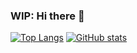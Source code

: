 ### WIP: Hi there 👋

<!--
- 🌱 I’m currently learning ...
- 👯 I’m looking to collaborate on ...
- 🤔 I’m looking for help with ...
-->

[![Top Langs](https://github-readme-stats.vercel.app/api/top-langs/?username=ksoda&layout=compact)](https://github.com/anuraghazra/github-readme-stats)
[![GitHub stats](https://github-readme-stats.vercel.app/api?username=ksoda)](https://github.com/anuraghazra/github-readme-stats)
